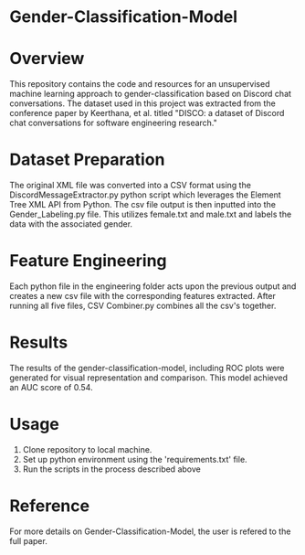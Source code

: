 # Gender-Classification-Model
# Overview 
This repository contains the code and resources for an unsupervised machine learning approach to gender-classification based on Discord chat conversations. 
The dataset used in this project was extracted from the conference paper by Keerthana, et al. titled "DISCO: a dataset of Discord chat conversations for software engineering research."

# Dataset Preparation 
The original XML file was converted into a CSV format using the DiscordMessageExtractor.py python script which leverages the Element Tree XML API from Python. The csv file output is then inputted 
into the Gender_Labeling.py file. This utilizes female.txt and male.txt and labels the data with the associated gender. 

# Feature Engineering
Each python file in the engineering folder acts upon the previous output and creates a new csv file with the corresponding features extracted. After running all five files, CSV Combiner.py combines all the csv's together. 

# Results 
The results of the gender-classification-model, including ROC plots were generated for visual representation and comparison. This model achieved an AUC score of 0.54. 

# Usage 
1. Clone repository to local machine.
2. Set up python environment using the 'requirements.txt' file.
3. Run the scripts in the process described above

# Reference 
For more details on Gender-Classification-Model, the user is refered to the full paper. 


